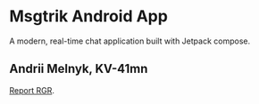 # Msgtrik Android App

A modern, real-time chat application built with Jetpack compose. 

## Andrii Melnyk, KV-41mn

[Report RGR](https://docs.google.com/document/d/1NfeKkkB2i3yWIBUNgWBOOm8jlvlx1AUaprMCG2DE2oI/edit?usp=sharing).
